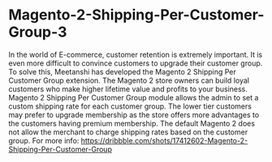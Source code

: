 # Magento-2-Shipping-Per-Customer-Group-3
 In the world of E-commerce, customer retention is extremely important. It is even more difficult to convince customers to upgrade their customer group. To solve this, Meetanshi has developed the Magento 2 Shipping Per Customer Group extension. The Magento 2 store owners can build loyal customers who make higher lifetime value and profits to your business. Magento 2 Shipping Per Customer Group module allows the admin to set a custom shipping rate for each customer group. The lower tier customers may prefer to upgrade membership as the store offers more advantages to the customers having premium membership. The default Magento 2 does not allow the merchant to charge shipping rates based on the customer group. For more info:  https://dribbble.com/shots/17412602-Magento-2-Shipping-Per-Customer-Group 
